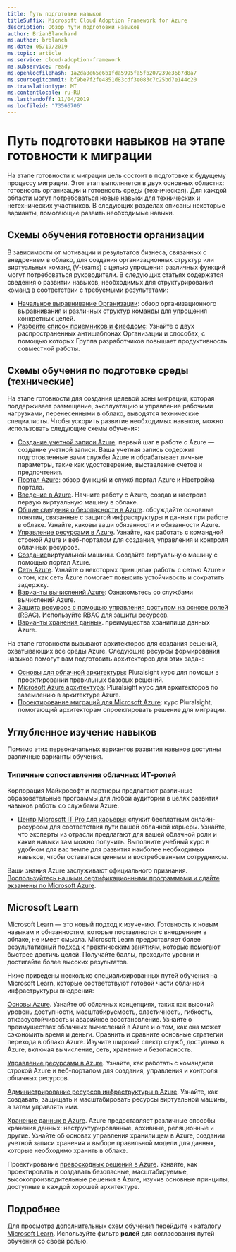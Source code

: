 ```yaml
---
title: Путь подготовки навыков
titleSuffix: Microsoft Cloud Adoption Framework for Azure
description: Обзор пути подготовки навыков
author: BrianBlanchard
ms.author: brblanch
ms.date: 05/19/2019
ms.topic: article
ms.service: cloud-adoption-framework
ms.subservice: ready
ms.openlocfilehash: 1a2da8e65e6b1fda5995fa5fb207239e36b7d8a7
ms.sourcegitcommit: bf9be7f2fe4851d83cdf3e083c7c25bd7e144c20
ms.translationtype: MT
ms.contentlocale: ru-RU
ms.lasthandoff: 11/04/2019
ms.locfileid: "73566706"
---
```

# <a name="skills-readiness-path-during-the-ready-phase-of-a-migration-journey"></a>Путь подготовки навыков на этапе готовности к миграции

На этапе готовности к миграции цель состоит в подготовке к будущему процессу миграции. Этот этап выполняется в двух основных областях: готовность организации и готовность среды (техническая). Для каждой области могут потребоваться новые навыки для технических и нетехнических участников. В следующих разделах описаны некоторые варианты, помогающие развить необходимые навыки.

## <a name="organizational-readiness-learning-paths"></a>Схемы обучения готовности организации

В зависимости от мотивации и результатов бизнеса, связанных с внедрением в облако, для создания организационных структур или виртуальных команд (V-teams) с целью упрощения различных функций могут потребоваться руководители. В следующих статьях содержатся сведения о развитии навыков, необходимых для структурирования команд в соответствии с требуемыми результатами:

- [Начальное выравнивание Организации](./index.md): обзор организационного выравнивания и различных структур команды для упрощения конкретных целей.
- [Разбейте список приемников и фиефдомс](../organize/fiefdoms-silos.md): Узнайте о двух распространенных антишаблонах Организации и способах, с помощью которых Группа разработчиков повышает продуктивность совместной работы.

## <a name="environmental-technical-readiness-learning-paths"></a>Схемы обучения по подготовке среды (технические)

На этапе готовности для создания целевой зоны миграции, которая поддерживает размещение, эксплуатацию и управление рабочими нагрузками, перенесенными в облако, выводятся технические специалисты. Чтобы ускорить развитие необходимых навыков, можно использовать следующие схемы обучения:

- [Создание учетной записи Azure](https://docs.microsoft.com/learn/modules/create-an-azure-account). первый шаг в работе с Azure — создание учетной записи. Ваша учетная запись содержит подготовленные вами службы Azure и обрабатывает личные параметры, такие как удостоверение, выставление счетов и предпочтения.
- [Портал Azure](https://docs.microsoft.com/learn/modules/tour-azure-portal): обзор функций и служб портал Azure и Настройка портала.
- [Введение в Azure](https://docs.microsoft.com/learn/modules/welcome-to-azure). Начните работу с Azure, создав и настроив первую виртуальную машину в облаке.
- [Общие сведения о безопасности в Azure](https://docs.microsoft.com/learn/modules/intro-to-security-in-azure). обсуждайте основные понятия, связанные с защитой инфраструктуры и данных при работе в облаке. Узнайте, каковы ваши обязанности и обязанности Azure.
- [Управление ресурсами в Azure](https://docs.microsoft.com/learn/paths/manage-resources-in-azure). Узнайте, как работать с командной строкой Azure и веб-порталом для создания, управления и контроля облачных ресурсов.
- [Создание](https://docs.microsoft.com/learn/modules/create-windows-virtual-machine-in-azure)виртуальной машины. Создайте виртуальную машину с помощью портал Azure.
- [Сеть Azure](https://docs.microsoft.com/learn/modules/intro-to-azure-networking). Узнайте о некоторых принципах работы с сетью Azure и о том, как сеть Azure помогает повысить устойчивость и сократить задержку.
- [Варианты вычислений Azure](https://docs.microsoft.com/learn/modules/intro-to-azure-compute): Ознакомьтесь со службами вычислений Azure.
- [Защита ресурсов с помощью управления доступом на основе ролей (RBAC)](https://docs.microsoft.com/learn/modules/secure-azure-resources-with-rbac). Используйте RBAC для защиты ресурсов.
- [Варианты хранения данных](https://docs.microsoft.com/learn/modules/intro-to-data-in-azure/index). преимущества хранилища данных Azure.

На этапе готовности вызывают архитекторов для создания решений, охватывающих все среды Azure. Следующие ресурсы формирования навыков помогут вам подготовить архитекторов для этих задач:

- [Основы для облачной архитектуры](https://app.pluralsight.com/library/courses/cloud-architecture-foundations): Pluralsight курс для помощи в проектировании правильных базовых решений.
- [Microsoft Azure архитектура](https://app.pluralsight.com/library/courses/cloud-architecture-foundations): Pluralsight курс для архитекторов по заземлению в архитектуре Azure.
- [Проектирование миграций для Microsoft Azure](https://app.pluralsight.com/library/courses/cloud-architecture-foundations): курс Pluralsight, помогающий архитекторам спроектировать решение для миграции.

## <a name="deeper-skills-exploration"></a>Углубленное изучение навыков

Помимо этих первоначальных вариантов развития навыков доступны различные варианты обучения.

### <a name="typical-mappings-of-cloud-it-roles"></a>Типичные сопоставления облачных ИТ-ролей

Корпорация Майкрософт и партнеры предлагают различные образовательные программы для любой аудитории в целях развития навыков работы со службами Azure.

- [Центр Microsoft IT Pro для карьеры](https://www.microsoft.com/itpro): служит бесплатным онлайн-ресурсом для соответствия пути вашей облачной карьеры. Узнайте, что эксперты из отрасли предлагают для вашей облачной роли и какие навыки там можно получить. Выполните учебный курс в удобном для вас темпе для развития наиболее необходимых навыков, чтобы оставаться ценным и востребованным сотрудником.

Ваши знания Azure заслуживают официального признания. [Воспользуйтесь нашими сертификационными программами и сдайте экзамены по Microsoft Azure](https://www.microsoft.com/learning/azure-certification.aspx).

## <a name="microsoft-learn"></a>Microsoft Learn

Microsoft Learn — это новый подход к изучению. Готовность к новым навыкам и обязанностям, которые поставляются с внедрением в облаке, не имеет смысла. Microsoft Learn предоставляет более результативный подход к практическим занятиям, которые помогают быстрее достичь целей. Получайте баллы, проходите уровни и достигайте более высоких результатов.

Ниже приведены несколько специализированных путей обучения на Microsoft Learn, которые соответствуют готовой части облачной инфраструктуры внедрения:

[Основы Azure](https://docs.microsoft.com/learn/paths/azure-for-the-data-engineer). Узнайте об облачных концепциях, таких как высокий уровень доступности, масштабируемость, эластичность, гибкость, отказоустойчивость и аварийное восстановление.  Узнайте о преимуществах облачных вычислений в Azure и о том, как она может сэкономить время и деньги. Сравнить и сравните основные стратегии перехода в облако Azure. Изучите широкий спектр служб, доступных в Azure, включая вычисление, сеть, хранение и безопасность.

[Управление ресурсами в Azure](https://docs.microsoft.com/learn/paths/azure-for-the-data-engineer). Узнайте, как работать с командной строкой Azure и веб-порталом для создания, управления и контроля облачных ресурсов.

[Администрирование ресурсов инфраструктуры в Azure](https://docs.microsoft.com/learn/paths/administer-infrastructure-resources-in-azure). Узнайте, как создавать, защищать и масштабировать ресурсы виртуальной машины, а затем управлять ими.

[Хранение данных в Azure](https://docs.microsoft.com/learn/paths/store-data-in-azure). Azure предоставляет различные способы хранения данных: неструктурированные, архивные, реляционные и другие. Узнайте об основах управления хранилищем в Azure, создании учетной записи хранения и выборе правильной модели для данных, которые необходимо хранить в облаке.

Проектирование [превосходных решений в Azure](https://docs.microsoft.com/learn/paths/architect-great-solutions-in-azure). Узнайте, как проектировать и создавать безопасные, масштабируемые, высокопроизводительные решения в Azure, изучив основные принципы, доступные в каждой хорошей архитектуре.

## <a name="learn-more"></a>Подробнее

Для просмотра дополнительных схем обучения перейдите к [каталогу Microsoft Learn](https://docs.microsoft.com/learn/browse). Используйте фильтр **ролей** для согласования путей обучения со своей ролью.
